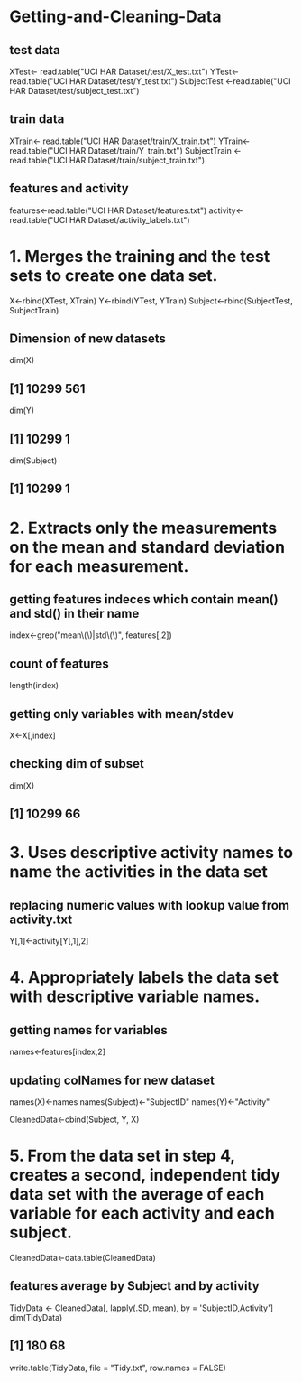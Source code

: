 # Getting-and-Cleaning-Data
## test data
XTest<- read.table("UCI HAR Dataset/test/X_test.txt")
YTest<- read.table("UCI HAR Dataset/test/Y_test.txt")
SubjectTest <-read.table("UCI HAR Dataset/test/subject_test.txt")

## train data
XTrain<- read.table("UCI HAR Dataset/train/X_train.txt")
YTrain<- read.table("UCI HAR Dataset/train/Y_train.txt")
SubjectTrain <-read.table("UCI HAR Dataset/train/subject_train.txt")

## features and activity
features<-read.table("UCI HAR Dataset/features.txt")
activity<-read.table("UCI HAR Dataset/activity_labels.txt")

# 1. Merges the training and the test sets to create one data set.
X<-rbind(XTest, XTrain)
Y<-rbind(YTest, YTrain)
Subject<-rbind(SubjectTest, SubjectTrain)
## Dimension of new datasets
dim(X)
## [1] 10299   561
dim(Y)
## [1] 10299     1
dim(Subject)
## [1] 10299     1

# 2. Extracts only the measurements on the mean and standard deviation for each measurement. 
## getting features indeces which contain mean() and std() in their name
index<-grep("mean\\(\\)|std\\(\\)", features[,2]) 
## count of features
length(index)
## getting only variables with mean/stdev
X<-X[,index]
## checking dim of subset
dim(X)
## [1] 10299    66

# 3. Uses descriptive activity names to name the activities in the data set
## replacing numeric values with lookup value from activity.txt
Y[,1]<-activity[Y[,1],2]
 
# 4. Appropriately labels the data set with descriptive variable names. 
## getting names for variables
names<-features[index,2]
## updating colNames for new dataset
names(X)<-names 
names(Subject)<-"SubjectID"
names(Y)<-"Activity"

CleanedData<-cbind(Subject, Y, X)

# 5. From the data set in step 4, creates a second, independent tidy data set with the average of each variable for each activity and each subject.
CleanedData<-data.table(CleanedData)
## features average by Subject and by activity
TidyData <- CleanedData[, lapply(.SD, mean), by = 'SubjectID,Activity'] 
dim(TidyData)
## [1] 180  68

write.table(TidyData, file = "Tidy.txt", row.names = FALSE)
